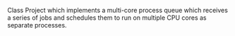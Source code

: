 Class Project which implements a multi-core process queue which receives
a series of jobs and schedules them to run on multiple CPU cores as separate
processes. 
